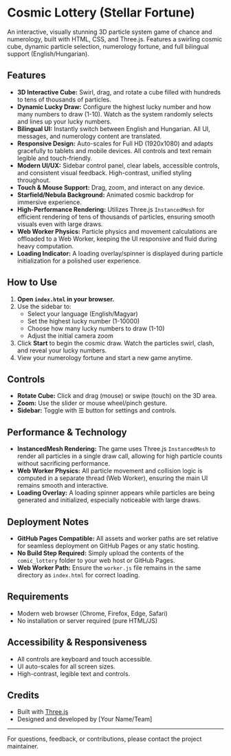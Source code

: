# Cosmic Lottery (Stellar Fortune)

An interactive, visually stunning 3D particle system game of chance and numerology, built with HTML, CSS, and Three.js. Features a swirling cosmic cube, dynamic particle selection, numerology fortune, and full bilingual support (English/Hungarian).

## Features

- **3D Interactive Cube:** Swirl, drag, and rotate a cube filled with hundreds to tens of thousands of particles.
- **Dynamic Lucky Draw:** Configure the highest lucky number and how many numbers to draw (1-10). Watch as the system randomly selects and lines up your lucky numbers.
- **Bilingual UI:** Instantly switch between English and Hungarian. All UI, messages, and numerology content are translated.
- **Responsive Design:** Auto-scales for Full HD (1920x1080) and adapts gracefully to tablets and mobile devices. All controls and text remain legible and touch-friendly.
- **Modern UI/UX:** Sidebar control panel, clear labels, accessible controls, and consistent visual feedback. High-contrast, unified styling throughout.
- **Touch & Mouse Support:** Drag, zoom, and interact on any device.
- **Starfield/Nebula Background:** Animated cosmic backdrop for immersive experience.
- **High-Performance Rendering:** Utilizes Three.js `InstancedMesh` for efficient rendering of tens of thousands of particles, ensuring smooth visuals even with large draws.
- **Web Worker Physics:** Particle physics and movement calculations are offloaded to a Web Worker, keeping the UI responsive and fluid during heavy computation.
- **Loading Indicator:** A loading overlay/spinner is displayed during particle initialization for a polished user experience.

## How to Use

1. **Open `index.html` in your browser.**
2. Use the sidebar to:
   - Select your language (English/Magyar)
   - Set the highest lucky number (1-10000)
   - Choose how many lucky numbers to draw (1-10)
   - Adjust the initial camera zoom
3. Click **Start** to begin the cosmic draw. Watch the particles swirl, clash, and reveal your lucky numbers.
4. View your numerology fortune and start a new game anytime.

## Controls

- **Rotate Cube:** Click and drag (mouse) or swipe (touch) on the 3D area.
- **Zoom:** Use the slider or mouse wheel/pinch gesture.
- **Sidebar:** Toggle with ☰ button for settings and controls.

## Performance & Technology

- **InstancedMesh Rendering:** The game uses Three.js `InstancedMesh` to render all particles in a single draw call, allowing for high particle counts without sacrificing performance.
- **Web Worker Physics:** All particle movement and collision logic is computed in a separate thread (Web Worker), ensuring the main UI remains smooth and interactive.
- **Loading Overlay:** A loading spinner appears while particles are being generated and initialized, especially noticeable with large draws.

## Deployment Notes

- **GitHub Pages Compatible:** All assets and worker paths are set relative for seamless deployment on GitHub Pages or any static hosting.
- **No Build Step Required:** Simply upload the contents of the `comic_lottery` folder to your web host or GitHub Pages.
- **Web Worker Path:** Ensure the `worker.js` file remains in the same directory as `index.html` for correct loading.

## Requirements

- Modern web browser (Chrome, Firefox, Edge, Safari)
- No installation or server required (pure HTML/JS)

## Accessibility & Responsiveness

- All controls are keyboard and touch accessible.
- UI auto-scales for all screen sizes.
- High-contrast, legible text and controls.

## Credits

- Built with [Three.js](https://threejs.org/)
- Designed and developed by [Your Name/Team]

---

For questions, feedback, or contributions, please contact the project maintainer.
